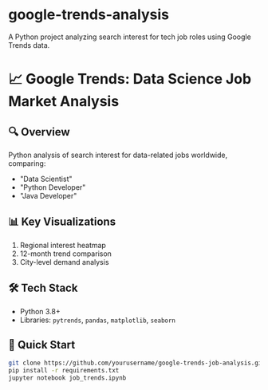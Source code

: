 # google-trends-analysis
A Python project analyzing search interest for tech job roles using Google Trends data.
# 📈 Google Trends: Data Science Job Market Analysis  

## 🔍 Overview  
Python analysis of search interest for data-related jobs worldwide, comparing:  
- "Data Scientist"  
- "Python Developer"  
- "Java Developer"  

## 📊 Key Visualizations  
1. Regional interest heatmap  
2. 12-month trend comparison  
3. City-level demand analysis  

## 🛠️ Tech Stack  
- Python 3.8+  
- Libraries: `pytrends`, `pandas`, `matplotlib`, `seaborn`  

## 🚀 Quick Start  
```bash
git clone https://github.com/yourusername/google-trends-job-analysis.git  
pip install -r requirements.txt  
jupyter notebook job_trends.ipynb
